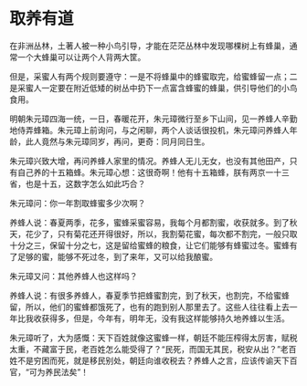 # 取养有道

在非洲丛林，土著人被一种小鸟引导，才能在茫茫丛林中发现哪棵树上有蜂巢，通常一个大蜂巢可以让两个人背两大筐。 

但是，采蜜人有两个规则要遵守：一是不将蜂巢中的蜂蜜取完，给蜜蜂留一点；二是采蜜人一定要在附近低矮的树丛中扔下一点富含蜂蜜的蜂巢，供引导他们的小鸟食用。 

明朝朱元璋四海一统，一日，春暖花开，朱元璋微行至乡下山间，见一养蜂人辛勤地侍弄蜂箱。朱元璋上前询问，与之闲聊，两个人谈话很投机，朱元璋问养蜂人年龄，此人竟然与朱元璋同岁，再问，更奇：同月同日生。 

朱元璋兴致大增，再问养蜂人家里的情况。养蜂人无儿无女，也没有其他田产，只有自己养的十五箱蜂。朱元璋心想：这很奇啊！他有十五箱蜂，朕有两京一十三省，也是十五，这数字怎么如此巧合？ 

朱元璋问：你一年割取蜂蜜多少次啊？ 

养蜂人说：春夏两季，花多，蜜蜂采蜜容易，我每个月都割蜜，收获就多。到了秋天，花少了，只有菊花还开得很好，所以，我割菊花蜜，每次都不割完，一般只取十分之三，保留十分之七，这是留给蜜蜂的粮食，让它们能够有蜂蜜过冬。蜜蜂有了足够的蜜，能够不死过冬，到了来年，又可以给我酿蜜。 

朱元璋又问：其他养蜂人也这样吗？ 

养蜂人说：有很多养蜂人，春夏季节把蜂蜜割完，到了秋天，也割完，不给蜜蜂留，所以，他们的蜜蜂都饿死了，也有的跑到别人那里去了。这些人往往看上去一年比我收获得多，但是，今年有，明年无，没有我这样能够持久地养蜂以生活。 

朱元璋听了，大为感慨：天下百姓就像这蜜蜂一样，朝廷不能压榨得太厉害，赋税太重，不藏富于民，老百姓怎么能受得了？“民死，而国无其民，税安从出？”老百姓不是穷困而死，就是移民别处，朝廷向谁收税去？养蜂人之言，应该传谕天下百官，“可为养民法矣”！